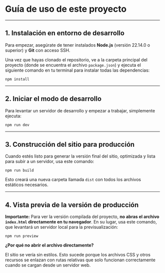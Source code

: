 # Guía de uso de este proyecto

---

## 1. Instalación en entorno de desarrollo

Para empezar, asegúrate de tener instalados **Node.js** (versión 22.14.0 o superior) y **Git** con acceso SSH.

Una vez que hayas clonado el repositorio, ve a la carpeta principal del proyecto (donde se encuentra el archivo `package.json`) y ejecuta el siguiente comando en tu terminal para instalar todas las dependencias:

`npm install`

---

## 2. Iniciar el modo de desarrollo

Para levantar un servidor de desarrollo y empezar a trabajar, simplemente ejecuta:

`npm run dev`

---

## 3. Construcción del sitio para producción

Cuando estés listo para generar la versión final del sitio, optimizada y lista para subir a un servidor, usa este comando:

`npm run build`

Esto creará una nueva carpeta llamada `dist` con todos los archivos estáticos necesarios.

---

## 4. Vista previa de la versión de producción

**Importante:** Para ver la versión compilada del proyecto, **no abras el archivo `index.html` directamente en tu navegador**. En su lugar, usa este comando, que levantará un servidor local para la previsualización:

`npm run preview`

**¿Por qué no abrir el archivo directamente?**

El sitio se vería sin estilos. Esto sucede porque los archivos CSS y otros recursos se enlazan con rutas relativas que solo funcionan correctamente cuando se cargan desde un servidor web.
